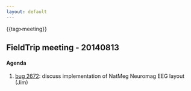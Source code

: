 ```yaml
---
layout: default
---
```


{{tag>meeting}}
## FieldTrip meeting - 20140813

#### Agenda

 1.  [bug 2672](http://bugzilla.fieldtriptoolbox.org/show_bug.cgi?id=2672): discuss implementation of NatMeg Neuromag EEG layout (Jim)

